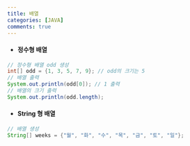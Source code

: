 ```yaml
---
title: 배열
categories: [JAVA]
comments: true
---
```


* #### 정수형 배열

```java
// 정수형 배열 odd 생성
int[] odd = {1, 3, 5, 7, 9}; // odd의 크기는 5
// 배열 출력
System.out.println(odd[0]); // 1 출력
// 배열의 크기 출력
System.out.println(odd.length);
```


* #### String 형 배열

```java
// 배열 생성
String[] weeks = {"월", "화", "수", "목", "금", "토", "일"};
```

